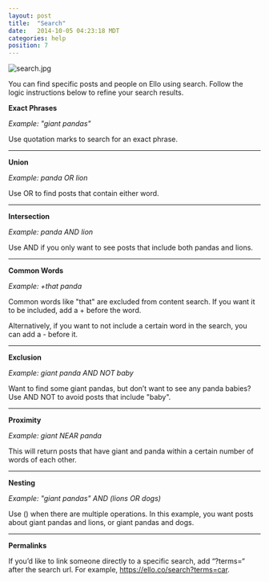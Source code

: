 ```yaml
---
layout: post
title:  "Search"
date:   2014-10-05 04:23:18 MDT
categories: help
position: 7
---
```


![search.jpg](https://d324imu86q1bqn.cloudfront.net/uploads/asset/attachment/2451351/ello-xhdpi-11b18bf3.jpg)

You can find specific posts and people on Ello using search. Follow the logic instructions below to refine your search results.

**Exact Phrases**

_Example: "giant pandas"_

Use quotation marks to search for an exact phrase.



* * *

**Union** 

_Example: panda OR lion_

Use OR to find posts that contain either word.

* * * 

**Intersection**

_Example: panda AND lion_

Use AND if you only want to see posts that include both pandas and lions.

* * * 

**Common Words** 

_Example: +that panda_

Common words like "that" are excluded from content search. If you want it to be included, add a + before the word.

Alternatively, if you want to not include a certain word in the search, you can add a - before it.

* * * 


**Exclusion**

_Example: giant panda AND NOT baby_

Want to find some giant pandas, but don’t want to see any panda babies? Use AND NOT to avoid posts that include "baby".

* * * 

**Proximity**

_Example: giant NEAR panda_

This will return posts that have giant and panda within a certain number of words of each other.


* * * 

**Nesting**

_Example: "giant pandas" AND (lions OR dogs)_

Use () when there are multiple operations. In this example, you want posts about giant pandas and lions, or giant pandas and dogs. 

* * * 

**Permalinks**

If you’d like to link someone directly to a specific search, add “?terms=“ after the search url. For example, https://ello.co/search?terms=car.

